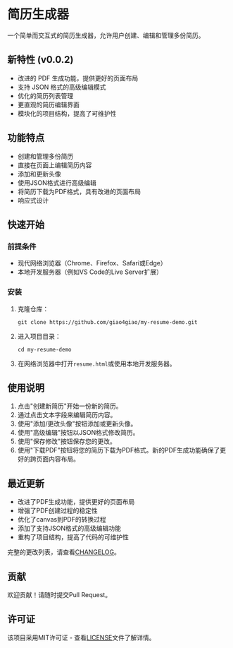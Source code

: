 # 简历生成器

一个简单而交互式的简历生成器，允许用户创建、编辑和管理多份简历。

## 新特性 (v0.0.2)

- 改进的 PDF 生成功能，提供更好的页面布局
- 支持 JSON 格式的高级编辑模式
- 优化的简历列表管理
- 更直观的简历编辑界面
- 模块化的项目结构，提高了可维护性

## 功能特点

- 创建和管理多份简历
- 直接在页面上编辑简历内容
- 添加和更新头像
- 使用JSON格式进行高级编辑
- 将简历下载为PDF格式，具有改进的页面布局
- 响应式设计

## 快速开始

### 前提条件

- 现代网络浏览器（Chrome、Firefox、Safari或Edge）
- 本地开发服务器（例如VS Code的Live Server扩展）

### 安装

1. 克隆仓库：
   ```
   git clone https://github.com/giao4giao/my-resume-demo.git
   ```

2. 进入项目目录：
   ```
   cd my-resume-demo
   ```

3. 在网络浏览器中打开`resume.html`或使用本地开发服务器。

## 使用说明

1. 点击"创建新简历"开始一份新的简历。
2. 通过点击文本字段来编辑简历内容。
3. 使用"添加/更改头像"按钮添加或更新头像。
4. 使用"高级编辑"按钮以JSON格式修改简历。
5. 使用"保存修改"按钮保存您的更改。
6. 使用"下载PDF"按钮将您的简历下载为PDF格式。新的PDF生成功能确保了更好的跨页面内容布局。

## 最近更新

- 改进了PDF生成功能，提供更好的页面布局
- 增强了PDF创建过程的稳定性
- 优化了canvas到PDF的转换过程
- 添加了支持JSON格式的高级编辑功能
- 重构了项目结构，提高了代码的可维护性

完整的更改列表，请查看[CHANGELOG](CHANGELOG.md)。

## 贡献

欢迎贡献！请随时提交Pull Request。

## 许可证

该项目采用MIT许可证 - 查看[LICENSE](LICENSE)文件了解详情。